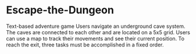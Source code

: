 # Escape-the-Dungeon
Text-based adventure game 
Users navigate an underground cave system.
The caves are connected to each other and are located on a 5x5 grid.
Users can use a map to track their movements and see their current position.
To reach the exit, three tasks must be accomplished in a fixed order.
